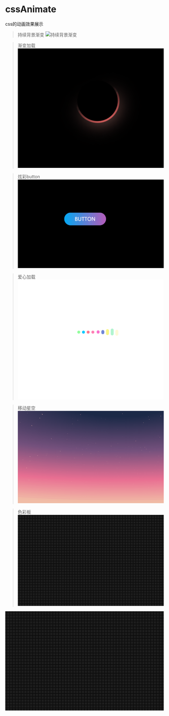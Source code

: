 # cssAnimate
css的动画效果展示

>持续背景渐变
![持续背景渐变](https://github.com/funny0628/cssAnimate/blob/master/image/%E6%B8%90%E5%8F%981.gif)

>渐变加载
![渐变加载](https://github.com/funny0628/cssAnimate/blob/master/image/%E5%8A%A0%E8%BD%BD.gif)

>炫彩button
![炫彩button](https://github.com/funny0628/cssAnimate/blob/master/image/button.gif)

>爱心加载
![爱心加载](https://github.com/funny0628/cssAnimate/blob/master/image/%E7%88%B1%E5%BF%83.gif)

>移动星空
![移动星空](https://github.com/funny0628/cssAnimate/blob/master/image/star.gif)

>色彩板
![色彩板](https://github.com/funny0628/cssAnimate/blob/master/image/%E8%89%B2%E5%BD%A9%E6%9D%BF.gif)
<img src="https://github.com/funny0628/cssAnimate/blob/master/image/%E8%89%B2%E5%BD%A9%E6%9D%BF.gif" width="700" alt="note"/>

